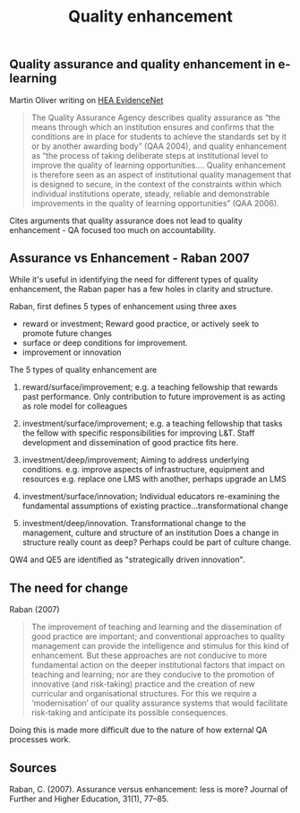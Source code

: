 ﻿---
backlinks:
- title: Quality and teaching
  url: /memex/sense/Quality-and-teaching/quality-and-teaching.html
title: Quality enhancement
---
## Quality assurance and quality enhancement in e-learning

Martin Oliver writing on [HEA EvidenceNet](http://evidencenet.pbworks.com/w/page/19383515/%3Cspan%20class=)

> The Quality Assurance Agency describes quality assurance as  “the means through which an institution ensures and confirms that the conditions are in place for students to achieve the standards set by it or by another awarding body” (QAA 2004), and quality enhancement as “the process of taking deliberate steps at institutional level to improve the quality of learning opportunities.... Quality enhancement is therefore seen as an aspect of institutional quality management that is designed to secure, in the context of the constraints within which individual institutions operate, steady, reliable and demonstrable improvements in the quality of learning opportunities”  (QAA 2006).

Cites arguments that quality assurance does not lead to quality enhancement - QA focused too much on accountability.

## Assurance vs Enhancement - Raban 2007

While it's useful in identifying the need for different types of quality enhancement, the Raban paper has a few holes in clarity and structure.

Raban, first defines 5 types of enhancement using three axes

- reward or investment;
  Reward good practice, or actively seek to promote future changes
- surface or deep conditions for improvement.
- improvement or innovation

The 5 types of quality enhancement are

1. reward/surface/improvement;
   e.g. a teaching fellowship that rewards past performance. Only contribution to future improvement is as acting as role model for colleagues

2. investment/surface/improvement;
   e.g. a teaching fellowship that tasks the fellow with specific responsibilities for improving L&T. Staff development and dissemination of good practice fits here.

3. investment/deep/improvement;
   Aiming to address underlying conditions. e.g. improve aspects of infrastructure, equipment and resources e.g. replace one LMS with another, perhaps upgrade an LMS

4. investment/surface/innovation;
   Individual educators re-examining the fundamental assumptions of existing practice...transformational change

5. investment/deep/innovation.
   Transformational change to the management, culture and structure of an institution Does a change in structure really count as deep? Perhaps could be part of culture change.

QW4 and QE5 are identified as "strategically driven innovation".  

## The need for change

Raban (2007)
> The improvement of teaching and learning and the dissemination of good practice are important; and conventional approaches to quality management can provide the intelligence and stimulus for this kind of enhancement. But these approaches are not conducive to more fundamental action on the deeper institutional factors that impact on teaching and learning; nor are they conducive to the promotion of innovative (and risk-taking) practice and the creation of new curricular and organisational structures. For this we require a ‘modernisation’ of our quality assurance systems that would facilitate risk-taking and anticipate its possible consequences.

Doing this is made more difficult due to the nature of how external QA processes work.

## Sources

Raban, C. (2007). Assurance versus enhancement: less is more? Journal of Further and Higher Education, 31(1), 77–85.